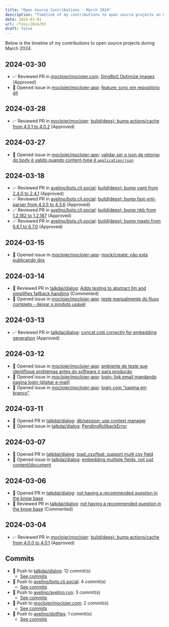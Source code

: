 ```yaml
---
title: "Open Source Contributions - March 2024"
description: "Timeline of my contributions to open source projects on GitHub during March 2024."
date: 2024-03-01
url: /foss/2024/03
draft: false
---
```


Below is the timeline of my contributions to open source projects during March 2024.

## 2024-03-30

- ✅ Reviewed PR in [moclojer/moclojer.com](https://github.com/moclojer/moclojer.com): [[ImgBot] Optimize images](https://github.com/moclojer/moclojer.com/pull/3#pullrequestreview-1970031360) (Approved)
- 🐛 Opened issue in [moclojer/moclojer-app](https://github.com/moclojer/moclojer-app): [feature: sync em repositório git](https://github.com/moclojer/moclojer-app/issues/257)

## 2024-03-28

- ✅ Reviewed PR in [moclojer/moclojer](https://github.com/moclojer/moclojer): [build(deps): bump actions/cache from 4.0.1 to 4.0.2](https://github.com/moclojer/moclojer/pull/233#pullrequestreview-1965821270) (Approved)

## 2024-03-27

- 🐛 Opened issue in [moclojer/moclojer-app](https://github.com/moclojer/moclojer-app): [validar ser o json de retorno do body é valido quando content-type é `application/json`](https://github.com/moclojer/moclojer-app/issues/253)

## 2024-03-18

- ✅ Reviewed PR in [avelino/bots.clj.social](https://github.com/avelino/bots.clj.social): [build(deps): bump yaml from 2.4.0 to 2.4.1](https://github.com/avelino/bots.clj.social/pull/115#pullrequestreview-1942526651) (Approved)
- ✅ Reviewed PR in [avelino/bots.clj.social](https://github.com/avelino/bots.clj.social): [build(deps): bump fast-xml-parser from 4.3.5 to 4.3.6](https://github.com/avelino/bots.clj.social/pull/118#pullrequestreview-1942525574) (Approved)
- ✅ Reviewed PR in [avelino/bots.clj.social](https://github.com/avelino/bots.clj.social): [build(deps): bump nbb from 1.2.182 to 1.2.187](https://github.com/avelino/bots.clj.social/pull/116#pullrequestreview-1942524700) (Approved)
- ✅ Reviewed PR in [avelino/bots.clj.social](https://github.com/avelino/bots.clj.social): [build(deps): bump masto from 6.6.1 to 6.7.0](https://github.com/avelino/bots.clj.social/pull/117#pullrequestreview-1942513348) (Approved)

## 2024-03-15

- 🐛 Opened issue in [moclojer/moclojer-app](https://github.com/moclojer/moclojer-app): [mock/create: não está publicando dns](https://github.com/moclojer/moclojer-app/issues/241)

## 2024-03-14

- 💬 Reviewed PR in [talkdai/dialog](https://github.com/talkdai/dialog): [Adds testing to abstract llm and simplifies fallback handling](https://github.com/talkdai/dialog/pull/162#pullrequestreview-1937252471) (Commented)
- 🐛 Opened issue in [moclojer/moclojer-app](https://github.com/moclojer/moclojer-app): [teste manualmente do fluxo completo - deixar o produto usável](https://github.com/moclojer/moclojer-app/issues/240)

## 2024-03-13

- ✅ Reviewed PR in [talkdai/dialog](https://github.com/talkdai/dialog): [concat cols correctly for embedding generation](https://github.com/talkdai/dialog/pull/153#pullrequestreview-1935076705) (Approved)

## 2024-03-12

- 🐛 Opened issue in [moclojer/moclojer-app](https://github.com/moclojer/moclojer-app): [ambiente de teste que identifique problemas antes do software ir para produção ](https://github.com/moclojer/moclojer-app/issues/237)
- 🐛 Opened issue in [moclojer/moclojer-app](https://github.com/moclojer/moclojer-app): [login: link email mandando pagina login (digitar e-mail)](https://github.com/moclojer/moclojer-app/issues/236)
- 🐛 Opened issue in [moclojer/moclojer-app](https://github.com/moclojer/moclojer-app): [login com "pagina em branco"](https://github.com/moclojer/moclojer-app/issues/235)

## 2024-03-11

- 🔀 Opened PR in [talkdai/dialog](https://github.com/talkdai/dialog): [db/session: use context manager](https://github.com/talkdai/dialog/pull/150)
- 🐛 Opened issue in [talkdai/dialog](https://github.com/talkdai/dialog): [PendingRollbackError](https://github.com/talkdai/dialog/issues/149)

## 2024-03-07

- 🔀 Opened PR in [talkdai/dialog](https://github.com/talkdai/dialog): [load_csv/feat: support multi csv field](https://github.com/talkdai/dialog/pull/147)
- 🐛 Opened issue in [talkdai/dialog](https://github.com/talkdai/dialog): [embedding multiple fields, not just content/document](https://github.com/talkdai/dialog/issues/146)

## 2024-03-06

- 🔀 Opened PR in [talkdai/dialog](https://github.com/talkdai/dialog): [not having a recommended question in the know base](https://github.com/talkdai/dialog/pull/144)
- 💬 Reviewed PR in [talkdai/dialog](https://github.com/talkdai/dialog): [not having a recommended question in the know base](https://github.com/talkdai/dialog/pull/144#pullrequestreview-1920545815) (Commented)

## 2024-03-04

- ✅ Reviewed PR in [moclojer/moclojer](https://github.com/moclojer/moclojer): [build(deps): bump actions/cache from 4.0.0 to 4.0.1](https://github.com/moclojer/moclojer/pull/232#pullrequestreview-1915136459) (Approved)

## Commits

- 🔨 Push to [talkdai/dialog](https://github.com/talkdai/dialog): 12 commit(s)
  - [See commits](https://github.com/talkdai/dialog/commits?author=avelino&since=2024-03-01T00:00:00Z&until=2024-03-31T23:59:59Z)
- 🔨 Push to [avelino/bots.clj.social](https://github.com/avelino/bots.clj.social): 4 commit(s)
  - [See commits](https://github.com/avelino/bots.clj.social/commits?author=avelino&since=2024-03-01T00:00:00Z&until=2024-03-31T23:59:59Z)
- 🔨 Push to [avelino/avelino.run](https://github.com/avelino/avelino.run): 3 commit(s)
  - [See commits](https://github.com/avelino/avelino.run/commits?author=avelino&since=2024-03-01T00:00:00Z&until=2024-03-31T23:59:59Z)
- 🔨 Push to [moclojer/moclojer.com](https://github.com/moclojer/moclojer.com): 2 commit(s)
  - [See commits](https://github.com/moclojer/moclojer.com/commits?author=avelino&since=2024-03-01T00:00:00Z&until=2024-03-31T23:59:59Z)
- 🔨 Push to [avelino/dotfiles](https://github.com/avelino/dotfiles): 1 commit(s)
  - [See commits](https://github.com/avelino/dotfiles/commits?author=avelino&since=2024-03-01T00:00:00Z&until=2024-03-31T23:59:59Z)

